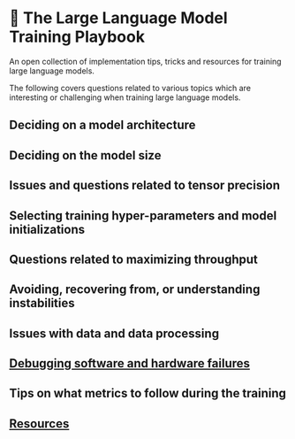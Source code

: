 # 📖 The Large Language Model Training Playbook
An open collection of implementation tips, tricks and resources for training large language models.

The following covers questions related to various topics which are interesting or challenging when training large language models.

## Deciding on a model architecture

## Deciding on the model size

## Issues and questions related to tensor precision

## Selecting training hyper-parameters and model initializations

## Questions related to maximizing throughput

## Avoiding, recovering from, or understanding instabilities

## Issues with data and data processing

## [Debugging software and hardware failures](./debug/)

## Tips on what metrics to follow during the training

## [Resources](./resources/)
